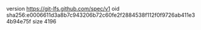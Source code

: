 version https://git-lfs.github.com/spec/v1
oid sha256:e0006611d3a8b7c943206b72c60fe2f2884538f112f0f9726ab411e34b94e75f
size 4196
